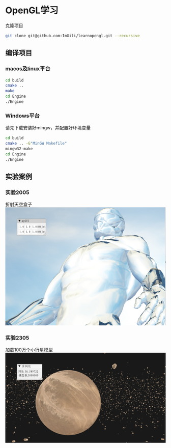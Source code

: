 # OpenGL学习
克隆项目
```bash
git clone git@github.com:ImGili/learnopengl.git --recursive
```

## 编译项目
### macos及linux平台
```bash
cd build 
cmake ..
make
cd Engine
./Engine
```
### Windows平台
请先下载安装好mingw，并配置好环境变量
```bash
cd build 
cmake .. -G"MinGW Makefile"
mingw32-make
cd Engine
./Engine
```

## 实验案例

### 实验2005
折射天空盒子
![折射天空盒子](./docs/imgs/2005.jpg)

### 实验2305
加载100万个小行星模型
![小心星实验](./docs/imgs/2305.jpg)